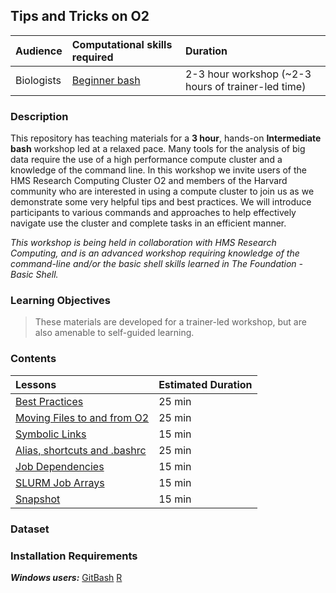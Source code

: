 ## Tips and Tricks on O2

| Audience | Computational skills required | Duration |
:----------|:----------|:----------|
| Biologists | [Beginner bash](https://hbctraining.github.io/Training-modules/Basic_shell/) | 2-3 hour workshop (~2-3 hours of trainer-led time) |


### Description

This repository has teaching materials for a **3 hour**, hands-on **Intermediate bash** workshop led at a relaxed pace. Many tools for the analysis of big data require the use of a high performance compute cluster and a knowledge of the command line. In this workshop we invite users of the HMS Research Computing Cluster O2 and members of the Harvard community who are interested in using a compute cluster to join us as we demonstrate some very helpful tips and best practices. We will introduce participants to various commands and approaches to help effectively navigate use the cluster and complete tasks in an efficient manner. 

_This workshop is being held in collaboration with HMS Research Computing, and is an advanced workshop requiring knowledge of the command-line and/or the basic shell skills learned in The Foundation - Basic Shell._

### Learning Objectives

  

> These materials are developed for a trainer-led workshop, but are also amenable to self-guided learning.


### Contents

| Lessons            | Estimated Duration |
|:------------------------|:----------|
| [Best Practices](lessons/best_practices.md) | 25 min |
| [Moving Files to and from O2](lessons/moving_files.md) | 25 min |
| [Symbolic Links](lessons/symbolic_links.md) | 15 min |
| [Alias, shortcuts and .bashrc](lessons/) | 25 min |
| [Job Dependencies](lessons/) | 15 min |
| [SLURM Job Arrays](lessons/) | 15 min |
| [Snapshot](lessons/) | 15 min|

### Dataset


### Installation Requirements


***Windows users:***
[GitBash](https://git-scm.com/download/win)
[R](https://cran.r-project.org/)
